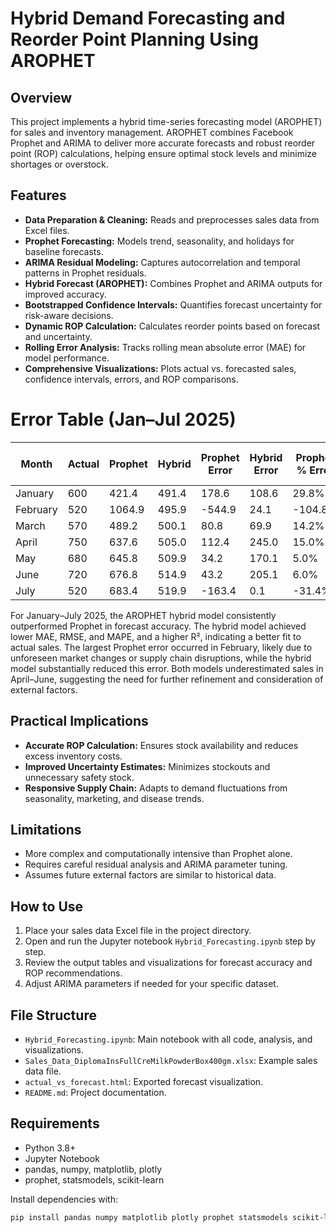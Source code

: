 # Hybrid Demand Forecasting and Reorder Point Planning Using AROPHET 

## Overview
This project implements a hybrid time-series forecasting model (AROPHET) for  sales and inventory management. AROPHET combines Facebook Prophet and ARIMA to deliver more accurate forecasts and robust reorder point (ROP) calculations, helping ensure optimal stock levels and minimize shortages or overstock.

## Features
- **Data Preparation & Cleaning:** Reads and preprocesses sales data from Excel files.
- **Prophet Forecasting:** Models trend, seasonality, and holidays for baseline forecasts.
- **ARIMA Residual Modeling:** Captures autocorrelation and temporal patterns in Prophet residuals.
- **Hybrid Forecast (AROPHET):** Combines Prophet and ARIMA outputs for improved accuracy.
- **Bootstrapped Confidence Intervals:** Quantifies forecast uncertainty for risk-aware decisions.
- **Dynamic ROP Calculation:** Calculates reorder points based on forecast and uncertainty.
- **Rolling Error Analysis:** Tracks rolling mean absolute error (MAE) for model performance.
- **Comprehensive Visualizations:** Plots actual vs. forecasted sales, confidence intervals, errors, and ROP comparisons.

# Error Table (Jan–Jul 2025)

| Month    | Actual | Prophet | Hybrid | Prophet Error | Hybrid Error | Prophet % Error | Hybrid % Error |
|----------|--------|---------|--------|--------------|-------------|-----------------|---------------|
| January  | 600    | 421.4   | 491.4  | 178.6        | 108.6       | 29.8%           | 18.1%         |
| February | 520    | 1064.9  | 495.9  | -544.9       | 24.1        | -104.8%         | 4.6%          |
| March    | 570    | 489.2   | 500.1  | 80.8         | 69.9        | 14.2%           | 12.3%         |
| April    | 750    | 637.6   | 505.0  | 112.4        | 245.0       | 15.0%           | 32.7%         |
| May      | 680    | 645.8   | 509.9  | 34.2         | 170.1       | 5.0%            | 25.0%         |
| June     | 720    | 676.8   | 514.9  | 43.2         | 205.1       | 6.0%            | 28.5%         |
| July     | 520    | 683.4   | 519.9  | -163.4       | 0.1         | -31.4%          | 0.02%         |


For January–July 2025, the AROPHET hybrid model consistently outperformed Prophet in forecast accuracy. The hybrid model achieved lower MAE, RMSE, and MAPE, and a higher R², indicating a better fit to actual sales. The largest Prophet error occurred in February, likely due to unforeseen market changes or supply chain disruptions, while the hybrid model substantially reduced this error. Both models underestimated sales in April–June, suggesting the need for further refinement and consideration of external factors.

## Practical Implications
- **Accurate ROP Calculation:** Ensures stock availability and reduces excess inventory costs.
- **Improved Uncertainty Estimates:** Minimizes stockouts and unnecessary safety stock.
- **Responsive Supply Chain:** Adapts to demand fluctuations from seasonality, marketing, and disease trends.

## Limitations
- More complex and computationally intensive than Prophet alone.
- Requires careful residual analysis and ARIMA parameter tuning.
- Assumes future external factors are similar to historical data.

## How to Use
1. Place your sales data Excel file in the project directory.
2. Open and run the Jupyter notebook `Hybrid_Forecasting.ipynb` step by step.
3. Review the output tables and visualizations for forecast accuracy and ROP recommendations.
4. Adjust ARIMA parameters if needed for your specific dataset.

## File Structure
- `Hybrid_Forecasting.ipynb`: Main notebook with all code, analysis, and visualizations.
- `Sales_Data_DiplomaInsFullCreMilkPowderBox400gm.xlsx`: Example sales data file.
- `actual_vs_forecast.html`: Exported forecast visualization.
- `README.md`: Project documentation.

## Requirements
- Python 3.8+
- Jupyter Notebook
- pandas, numpy, matplotlib, plotly
- prophet, statsmodels, scikit-learn

Install dependencies with:
```bash
pip install pandas numpy matplotlib plotly prophet statsmodels scikit-learn
```